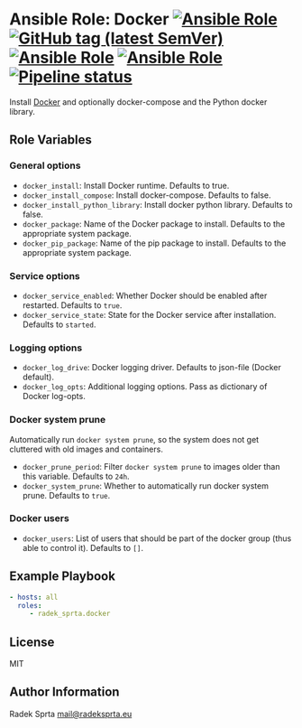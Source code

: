 # Ansible Role: Docker [![Ansible Role](https://img.shields.io/ansible/role/50554)](https://galaxy.ansible.com/radek_sprta/docker) [![GitHub tag (latest SemVer)](https://img.shields.io/github/v/tag/radek-sprta/ansible-role-docker)](https://gitlab.com/radek-sprta/ansible-role-docker/-/tags) [![Ansible Role](https://img.shields.io/ansible/role/d/50554)](https://galaxy.ansible.com/radek_sprta/docker) [![Ansible Role](https://img.shields.io/ansible/quality/50554)](https://galaxy.ansible.com/radek_sprta/docker) [![Pipeline status](https://gitlab.com/radek-sprta/ansible-role-docker/badges/master/pipeline.svg)](https://gitlab.com/radek-sprta/ansible-role-docker/commits/master)

Install [Docker](https://www.docker.com) and optionally docker-compose and the Python docker library.

## Role Variables

### General options

- `docker_install`: Install Docker runtime. Defaults to true.
- `docker_install_compose`: Install docker-compose. Defaults to false.
- `docker_install_python_library`: Install docker python library. Defaults to false.
- `docker_package`: Name of the Docker package to install. Defaults to the appropriate system package.
- `docker_pip_package`: Name of the pip package to install. Defaults to the appropriate system package.

### Service options

- `docker_service_enabled`: Whether Docker should be enabled after restarted. Defaults to `true`.
- `docker_service_state`: State for the Docker service after installation. Defaults to `started`.

### Logging options

- `docker_log_drive`: Docker logging driver. Defaults to json-file (Docker default).
- `docker_log_opts`: Additional logging options. Pass as dictionary of Docker log-opts.

### Docker system prune

Automatically run `docker system prune`, so the system does not get cluttered with old images and containers.

- `docker_prune_period`: Filter `docker system prune` to images older than this variable. Defaults to `24h`.
- `docker_system_prune`: Whether to automatically run docker system prune. Defaults to `true`.

### Docker users

- `docker_users`: List of users that should be part of the docker group (thus able to control it). Defaults
  to `[]`.

## Example Playbook

```yaml
- hosts: all
  roles:
     - radek_sprta.docker
```

## License

MIT

## Author Information

Radek Sprta <mail@radeksprta.eu>

